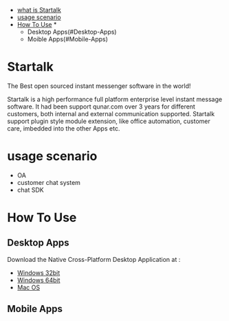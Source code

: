 
* [what is Startalk](#Startalk)
* [usage scenario](#usage-scenario)
* [How To Use](#How-To-Use)
  * 
  * Desktop Apps(#Desktop-Apps)
  * Moible Apps(#Mobile-Apps)

# Startalk
The Best open sourced instant messenger software in the world!


Startalk is a high performance full platform enterprise level instant message software. It had been support qunar.com over 3 years for different customers, both internal and external communication supported. 
Startalk support plugin style module extension, like office automation, customer care, imbedded into the other Apps etc.

# usage scenario

-  OA
-  customer chat system
-  chat SDK

# How To Use

## Desktop Apps

Download the Native Cross-Platform Desktop Application at :

- [Windows 32bit](https://qt.qunarzz.com/downloads/qtalk_setup.exe)
- [Windows 64bit](https://qt.qunarzz.com/downloads/qtalk_setupx64.exe)
- [Mac OS](https://qt.qunar.com/download/qtalk_mac.dmg)

## Mobile Apps
